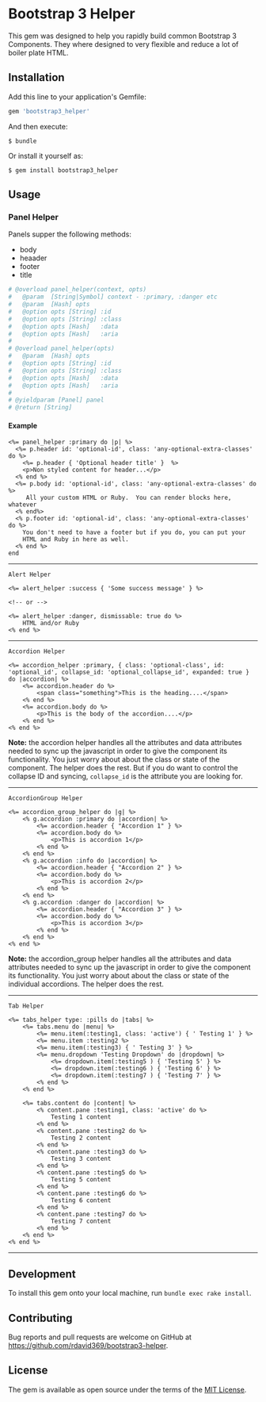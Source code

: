 # Bootstrap 3 Helper

This gem was designed to help you rapidly build common Bootstrap 3 Components. They where designed to very flexible and reduce a lot of boiler plate HTML.

## Installation

Add this line to your application's Gemfile:

```ruby
gem 'bootstrap3_helper'
```

And then execute:

    $ bundle

Or install it yourself as:

    $ gem install bootstrap3_helper

## Usage

### Panel Helper

Panels supper the following methods:

- body
- heaader
- footer
- title

```ruby
# @overload panel_helper(context, opts)
#   @param  [String|Symbol] context - :primary, :danger etc
#   @param  [Hash] opts
#   @option opts [String] :id
#   @option opts [String] :class
#   @option opts [Hash]   :data
#   @option opts [Hash]   :aria
#
# @overload panel_helper(opts)
#   @param  [Hash] opts
#   @option opts [String] :id
#   @option opts [String] :class
#   @option opts [Hash]   :data
#   @option opts [Hash]   :aria
#
# @yieldparam [Panel] panel
# @return [String]
```

#### Example

```erb
<%= panel_helper :primary do |p| %>
  <%= p.header id: 'optional-id', class: 'any-optional-extra-classes' do %>
    <%= p.header { 'Optional header title' }  %>
    <p>Non styled content for header...</p>
  <% end %>
  <%= p.body id: 'optional-id', class: 'any-optional-extra-classes' do %>
     All your custom HTML or Ruby.  You can render blocks here, whatever
  <% end%>
  <% p.footer id: 'optional-id', class: 'any-optional-extra-classes' do %>
    You don't need to have a footer but if you do, you can put your
    HTML and Ruby in here as well.
  <% end %>
end
```

---

`Alert Helper`

```erb
<%= alert_helper :success { 'Some success message' } %>

<!-- or -->

<%= alert_helper :danger, dismissable: true do %>
    HTML and/or Ruby
<% end %>
```

---

`Accordion Helper`

```erb
<%= accordion_helper :primary, { class: 'optional-class', id: 'optional_id', collapse_id: 'optional_collapse_id', expanded: true } do |accordion| %>
    <%= accordion.header do %>
        <span class="something">This is the heading....</span>
    <% end %>
    <%= accordion.body do %>
        <p>This is the body of the accordion....</p>
    <% end %>
<% end %>
```

**Note:** the accordion helper handles all the attributes and data attributes needed to sync up the javascript in order to give the component its functionality. You just worry about about the class or state of the component. The helper does the rest. But if you do want to control the collapse ID and syncing, `collapse_id` is the attribute you are looking for.

---

`AccordionGroup Helper`

```erb
<%= accordion_group_helper do |g| %>
    <% g.accordion :primary do |accordion| %>
        <%= accordion.header { "Accordion 1" } %>
        <%= accordion.body do %>
            <p>This is accordion 1</p>
        <% end %>
    <% end %>
    <% g.accordion :info do |accordion| %>
        <%= accordion.header { "Accordion 2" } %>
        <%= accordion.body do %>
            <p>This is accordion 2</p>
        <% end %>
    <% end %>
    <% g.accordion :danger do |accordion| %>
        <%= accordion.header { "Accordion 3" } %>
        <%= accordion.body do %>
            <p>This is accordion 3</p>
        <% end %>
    <% end %>
<% end %>
```

**Note:** the accordion_group helper handles all the attributes and data attributes needed to sync up the javascript in order to give the component its functionality. You just worry about about the class or state of the individual accordions. The helper does the rest.

---

`Tab Helper`

```erb
<%= tabs_helper type: :pills do |tabs| %>
    <%= tabs.menu do |menu| %>
        <%= menu.item(:testing1, class: 'active') { ' Testing 1' } %>
        <%= menu.item :testing2 %>
        <%= menu.item(:testing3) { ' Testing 3' } %>
        <%= menu.dropdown 'Testing Dropdown' do |dropdown| %>
            <%= dropdown.item(:testing5 ) { 'Testing 5' } %>
            <%= dropdown.item(:testing6 ) { 'Testing 6' } %>
            <%= dropdown.item(:testing7 ) { 'Testing 7' } %>
        <% end %>
    <% end %>

    <%= tabs.content do |content| %>
        <% content.pane :testing1, class: 'active' do %>
            Testing 1 content
        <% end %>
        <% content.pane :testing2 do %>
            Testing 2 content
        <% end %>
        <% content.pane :testing3 do %>
            Testing 3 content
        <% end %>
        <% content.pane :testing5 do %>
            Testing 5 content
        <% end %>
        <% content.pane :testing6 do %>
            Testing 6 content
        <% end %>
        <% content.pane :testing7 do %>
            Testing 7 content
        <% end %>
    <% end %>
<% end %>
```

---

## Development

To install this gem onto your local machine, run `bundle exec rake install`.

## Contributing

Bug reports and pull requests are welcome on GitHub at https://github.com/rdavid369/bootstrap3-helper.

## License

The gem is available as open source under the terms of the [MIT License](https://opensource.org/licenses/MIT).
